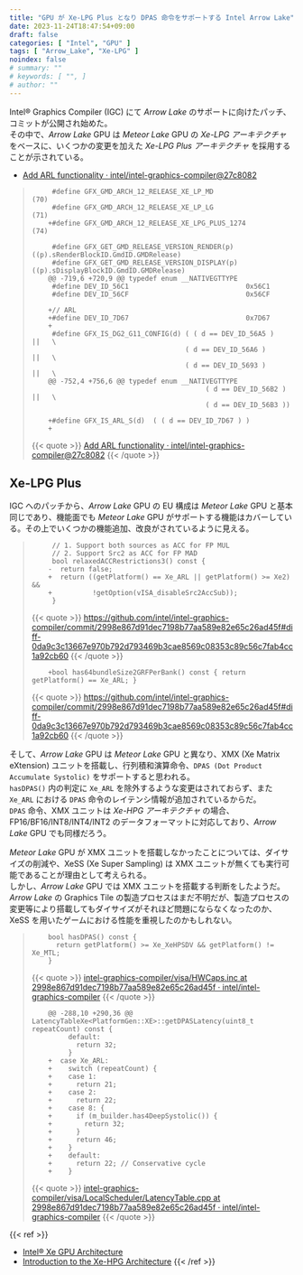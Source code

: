 ```yaml
---
title: "GPU が Xe-LPG Plus となり DPAS 命令をサポートする Intel Arrow Lake"
date: 2023-11-24T18:47:54+09:00
draft: false
categories: [ "Intel", "GPU" ]
tags: [ "Arrow_Lake", "Xe-LPG" ]
noindex: false
# summary: ""
# keywords: [ "", ]
# author: ""
---
```


Intel® Graphics Compiler (IGC) にて *Arrow Lake* のサポートに向けたパッチ、コミットが公開され始めた。  
その中で、*Arrow Lake* GPU は *Meteor Lake* GPU の *Xe-LPG アーキテクチャ* をベースに、いくつかの変更を加えた *Xe-LPG Plus アーキテクチャ* を採用することが示されている。  

 * [Add ARL functionality · intel/intel-graphics-compiler@27c8082](https://github.com/intel/intel-graphics-compiler/commit/27c8082e85e12df394244e3350caa83f76d04e54)

 >          #define GFX_GMD_ARCH_12_RELEASE_XE_LP_MD                 (70)
 >          #define GFX_GMD_ARCH_12_RELEASE_XE_LP_LG                 (71)
 >         +#define GFX_GMD_ARCH_12_RELEASE_XE_LPG_PLUS_1274         (74)
 >          
 >          #define GFX_GET_GMD_RELEASE_VERSION_RENDER(p)             ((p).sRenderBlockID.GmdID.GMDRelease)
 >          #define GFX_GET_GMD_RELEASE_VERSION_DISPLAY(p)            ((p).sDisplayBlockID.GmdID.GMDRelease)
 >         @@ -719,6 +720,9 @@ typedef enum __NATIVEGTTYPE
 >          #define DEV_ID_56C1                             0x56C1
 >          #define DEV_ID_56CF                             0x56CF
 >          
 >         +// ARL
 >         +#define DEV_ID_7D67                             0x7D67
 >         +
 >          #define GFX_IS_DG2_G11_CONFIG(d) ( ( d == DEV_ID_56A5 )             ||   \
 >                                           ( d == DEV_ID_56A6 )             ||   \
 >                                           ( d == DEV_ID_5693 )             ||   \
 >         @@ -752,4 +756,6 @@ typedef enum __NATIVEGTTYPE
 >                                                ( d == DEV_ID_56B2 )                              ||   \
 >                                                ( d == DEV_ID_56B3 ))
 >          
 >         +#define GFX_IS_ARL_S(d)  ( ( d == DEV_ID_7D67 ) )
 >         +
 >
 > {{< quote >}} [Add ARL functionality · intel/intel-graphics-compiler@27c8082](https://github.com/intel/intel-graphics-compiler/commit/27c8082e85e12df394244e3350caa83f76d04e54) {{< /quote >}}

## Xe-LPG Plus

IGC へのパッチから、*Arrow Lake* GPU の EU 構成は *Meteor Lake* GPU と基本同じであり、機能面でも *Meteor Lake* GPU がサポートする機能はカバーしている。その上でいくつかの機能追加、改良がされているように見える。  

 >          // 1. Support both sources as ACC for FP MUL
 >          // 2. Support Src2 as ACC for FP MAD
 >          bool relaxedACCRestrictions3() const {
 >         -  return false;
 >         +  return ((getPlatform() == Xe_ARL || getPlatform() >= Xe2) &&
 >         +          !getOption(vISA_disableSrc2AccSub));
 >          }
 >         
 >
 > {{< quote >}} <https://github.com/intel/intel-graphics-compiler/commit/2998e867d91dec7198b77aa589e82e65c26ad45f#diff-0da9c3c13667e970b792d793469b3cae8569c08353c89c56c7fab4cc1a92cb60> {{< /quote >}}
 >
 >         +bool has64bundleSize2GRFPerBank() const { return getPlatform() == Xe_ARL; }
 >
 > {{< quote >}} <https://github.com/intel/intel-graphics-compiler/commit/2998e867d91dec7198b77aa589e82e65c26ad45f#diff-0da9c3c13667e970b792d793469b3cae8569c08353c89c56c7fab4cc1a92cb60> {{< /quote >}}

そして、*Arrow Lake* GPU は *Meteor Lake* GPU と異なり、XMX (Xe Matrix eXtension) ユニットを搭載し、行列積和演算命令、`DPAS (Dot Product Accumulate Systolic)` をサポートすると思われる。  
`hasDPAS()` 内の判定に `Xe_ARL` を除外するような変更はされておらず、また `Xe_ARL` における `DPAS` 命令のレイテンシ情報が追加されているからだ。  
`DPAS` 命令、XMX ユニットは *Xe-HPG アーキテクチャ* の場合、FP16/BF16/INT8/INT4/INT2 のデータフォーマットに対応しており、*Arrow Lake* GPU でも同様だろう。  

*Meteor Lake* GPU が XMX ユニットを搭載しなかったことについては、ダイサイズの削減や、XeSS (Xe Super Sampling) は XMX ユニットが無くても実行可能であることが理由として考えられる。  
しかし、*Arrow Lake* GPU では XMX ユニットを搭載する判断をしたようだ。  
*Arrow Lake* の Graphics Tile の製造プロセスはまだ不明だが、製造プロセスの変更等により搭載してもダイサイズがそれほど問題にならなくなったのか、XeSS を用いたゲームにおける性能を重視したのかもしれない。  

 >         bool hasDPAS() const {
 >           return getPlatform() >= Xe_XeHPSDV && getPlatform() != Xe_MTL;
 >         }
 >
 > {{< quote >}} [intel-graphics-compiler/visa/HWCaps.inc at 2998e867d91dec7198b77aa589e82e65c26ad45f · intel/intel-graphics-compiler](https://github.com/intel/intel-graphics-compiler/blob/2998e867d91dec7198b77aa589e82e65c26ad45f/visa/HWCaps.inc) {{< /quote >}}
 >
 >         @@ -288,10 +290,36 @@ LatencyTableXe<PlatformGen::XE>::getDPASLatency(uint8_t repeatCount) const {
 >              default:
 >                return 32;
 >              }
 >         +  case Xe_ARL:
 >         +    switch (repeatCount) {
 >         +    case 1:
 >         +      return 21;
 >         +    case 2:
 >         +      return 22;
 >         +    case 8: {
 >         +      if (m_builder.has4DeepSystolic()) {
 >         +        return 32;
 >         +      }
 >         +      return 46;
 >         +    }
 >         +    default:
 >         +      return 22; // Conservative cycle
 >         +    }
 >
 > {{< quote >}} [intel-graphics-compiler/visa/LocalScheduler/LatencyTable.cpp at 2998e867d91dec7198b77aa589e82e65c26ad45f · intel/intel-graphics-compiler](https://github.com/intel/intel-graphics-compiler/blob/2998e867d91dec7198b77aa589e82e65c26ad45f/visa/LocalScheduler/LatencyTable.cpp) {{< /quote >}}

{{< ref >}}
 * [Intel® Xe GPU Architecture](https://www.intel.com/content/www/us/en/docs/oneapi/optimization-guide-gpu/2023-2/intel-xe-gpu-architecture.html)
 * [Introduction to the Xe-HPG Architecture](https://www.intel.com/content/www/us/en/developer/articles/technical/introduction-to-the-xe-hpg-architecture.html)
{{< /ref >}}
